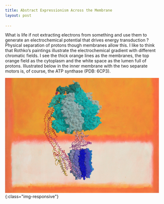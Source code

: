 ```yaml
---
title: Abstract Expressionism Across the Membrane
layout: post

---
```


What is life if not extracting electrons from something and use them to generate an electrochemical potential that drives energy transduction ? Physical separation of protons though membranes allow this. I like to think that Rothko’s  paintings illustrate the electrochemical gradient with different chromatic fields. I see the thick orange lines as the membranes, the top orange field as the cytoplasm and the white space as the lumen full of protons. Illustrated below in the inner membrane with the two separate motors is, of course, the ATP synthase (PDB: 6CP3).

![ATPase](/assets/figs/atpase.jpg){:class="img-responsive"}
